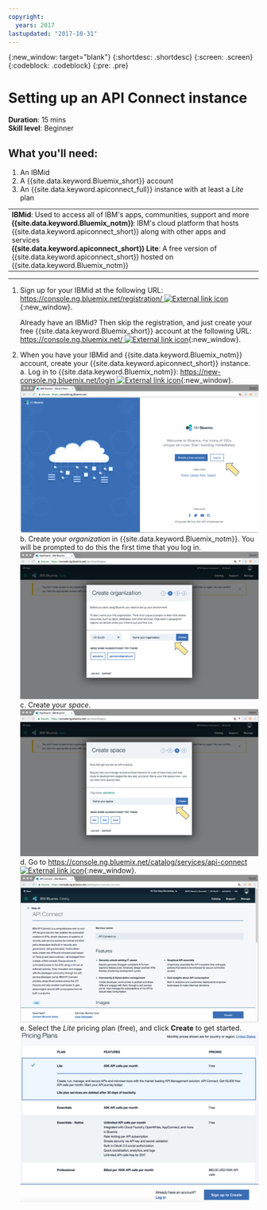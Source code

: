 ```yaml
---
copyright:
  years: 2017
lastupdated: "2017-10-31"
---
```


{:new_window: target="blank"}
{:shortdesc: .shortdesc}
{:screen: .screen}
{:codeblock: .codeblock}
{:pre: .pre}

# Setting up an API Connect instance
**Duration**: 15 mins  
**Skill level**: Beginner  


## What you'll need:
1. An IBMid
2. A {{site.data.keyword.Bluemix_short}} account
3. An {{site.data.keyword.apiconnect_full}} instance with at least a _Lite_ plan


<table>
  <tr><td><b>IBMid</b>: Used to access all of IBM's apps, communities, support and more
    <br>
    <b>{{site.data.keyword.Bluemix_notm}}</b>: IBM's cloud platform that hosts {{site.data.keyword.apiconnect_short}} along with other apps and services<br>
    <b>{{site.data.keyword.apiconnect_short}} Lite</b>: A free version of {{site.data.keyword.apiconnect_short}} hosted on {{site.data.keyword.Bluemix_notm}}</td></tr>
  </table>  


---


1. Sign up for your IBMid at the following URL: [https://console.ng.bluemix.net/registration/ ![External link icon](../../../icons/launch-glyph.svg "External link icon")](https://console.ng.bluemix.net/registration/){:new_window}.

	Already have an IBMid? Then skip the registration, and just create your free {{site.data.keyword.Bluemix_short}} account at the following URL: [https://console.ng.bluemix.net/ ![External link icon](../../../icons/launch-glyph.svg "External link icon")](https://console.ng.bluemix.net/){:new_window}.  

2. When you have your IBMid and {{site.data.keyword.Bluemix_notm}} account, create your {{site.data.keyword.apiconnect_short}} instance.  
  a. Log in to {{site.data.keyword.Bluemix_notm}}: [https://new-console.ng.bluemix.net/login ![External link icon](../../../icons/launch-glyph.svg "External link icon")](https://new-console.ng.bluemix.net/login){:new_window}.  
  ![](images/prereqs-1.png)  
  b. Create your _organization_ in {{site.data.keyword.Bluemix_notm}}. You will be prompted to do this the first time that you log in.  
  ![](images/prereqs-2.png)
  c. Create your _space_.  
  ![](images/prereqs-3.png)
  d. Go to [https://console.ng.bluemix.net/catalog/services/api-connect ![External link icon](../../../icons/launch-glyph.svg "External link icon")](https://console.ng.bluemix.net/catalog/services/api-connect){:new_window}.  
  ![](images/prereqs-4.png)  
  e. Select the _Lite_ pricing plan (free), and click **Create** to get started.  
  ![](images/lite-plan.png)  